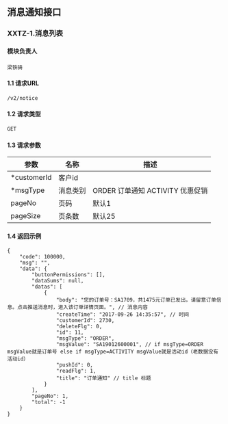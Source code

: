 ## 消息通知接口

### XXTZ-1.消息列表
#### 模块负责人
    梁铁骑
#### 1.1 请求URL
    /v2/notice

#### 1.2 请求类型
    GET

#### 1.3 请求参数
|参数|名称|描述|
|---|---|---|
|*customerId|客户id|
|*msgType|消息类别|ORDER 订单通知 ACTIVITY 优惠促销|
|pageNo|页码|默认1|
|pageSize|页条数|默认25|

#### 1.4 返回示例
    {
        "code": 100000,
        "msg": "",
        "data": {
            "buttonPermissions": [],
            "dataSums": null,
            "datas": [
                {
                    "body": "您的订单号：SA1709，共1475元订单已发出，请留意订单信息。点击推送消息时，进入该订单详情页面。", // 消息内容
                    "createTime": "2017-09-26 14:35:57", // 时间
                    "customerId": 2730,
                    "deleteFlg": 0,
                    "id": 11,
                    "msgType": "ORDER",
                    "msgValue": "SA19012600001", // if msgType=ORDER msgValue就是订单号 else if msgType=ACTIVITY msgValue就是活动id（老数据没有活动id）
                    "pushId": 0,
                    "readFlg": 1,
                    "title": "订单通知" // title 标题
                }
            ],
            "pageNo": 1,
            "total": -1
        }
    }
